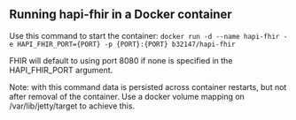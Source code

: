 ## Running hapi-fhir in a Docker container

Use this command to start the container: 
  `docker run -d --name hapi-fhir -e HAPI_FHIR_PORT={PORT} -p {PORT}:{PORT} b32147/hapi-fhir`

FHIR will default to using port 8080 if none is specified in the HAPI_FHIR_PORT argument.

Note: with this command data is persisted across container restarts, but not after removal of the container. Use a docker volume mapping on /var/lib/jetty/target to achieve this.
